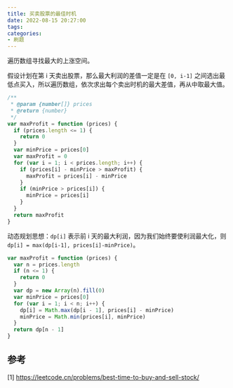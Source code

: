 ```yaml
---
title: 买卖股票的最佳时机
date: 2022-08-15 20:27:00
tags:
categories:
- 刷题
---
```


遍历数组寻找最大的上涨空间。

假设计划在第 i 天卖出股票，那么最大利润的差值一定是在 `[0, i-1]` 之间选出最低点买入，所以遍历数组，依次求出每个卖出时机的最大差值，再从中取最大值。
```javascript
/**
 * @param {number[]} prices
 * @return {number}
 */
var maxProfit = function (prices) {
  if (prices.length <= 1) {
    return 0
  }
  var minPrice = prices[0]
  var maxProfit = 0
  for (var i = 1; i < prices.length; i++) {
    if (prices[i] - minPrice > maxProfit) {
      maxProfit = prices[i] - minPrice
    }
    if (minPrice > prices[i]) {
      minPrice = prices[i]
    }
  }
  return maxProfit
}
```


动态规划思想：`dp[i]` 表示前 i 天的最大利润，因为我们始终要使利润最大化，则
`dp[i] = max(dp[i-1], prices[i]-minPrice)`。
```javascript
var maxProfit = function (prices) {
  var n = prices.length
  if (n <= 1) {
    return 0
  }
  var dp = new Array(n).fill(0)
  var minPrice = prices[0]
  for (var i = 1; i < n; i++) {
    dp[i] = Math.max(dp[i - 1], prices[i] - minPrice)
    minPrice = Math.min(prices[i], minPrice)
  }
  return dp[n - 1]
}
```


## 参考
[1] https://leetcode.cn/problems/best-time-to-buy-and-sell-stock/

